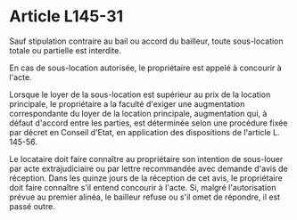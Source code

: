 # Article L145-31

Sauf stipulation contraire au bail ou accord du bailleur, toute sous-location totale ou partielle est interdite.

En cas de sous-location autorisée, le propriétaire est appelé à concourir à l'acte.

Lorsque le loyer de la sous-location est supérieur au prix de la location principale, le propriétaire a la faculté d'exiger une augmentation correspondante du loyer de la location principale, augmentation qui, à défaut d'accord entre les parties, est déterminée selon une procédure fixée par décret en Conseil d'Etat, en application des dispositions de l'article L. 145-56.

Le locataire doit faire connaître au propriétaire son intention de sous-louer par acte extrajudiciaire ou par lettre recommandée avec demande d'avis de réception. Dans les quinze jours de la réception de cet avis, le propriétaire doit faire connaître s'il entend concourir à l'acte. Si, malgré l'autorisation prévue au premier alinéa, le bailleur refuse ou s'il omet de répondre, il est passé outre.
